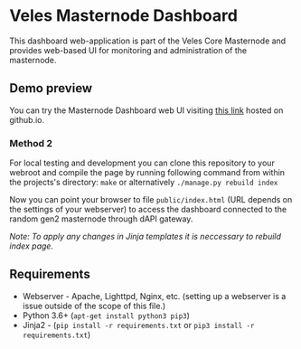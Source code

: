 # Veles Masternode Dashboard
This dashboard web-application is part of the Veles Core Masternode and provides web-based UI for monitoring
and administration of the masternode.

## Demo preview
You can try the Masternode Dashboard web UI visiting [this link](https://velescore.github.io/masternode-dashboard/public/index.html)
hosted on github.io.

### Method 2
For local testing and development you can clone this repository to your webroot and compile the page
by running following command from within the projects's directory:
```make```
or alternatively
```./manage.py rebuild index```

Now you can point your browser to file `public/index.html` (URL depends on the settings of your webserver) 
to access the dashboard connected to the random gen2 masternode through dAPI gateway. 

*Note: To apply any changes in Jinja templates it is neccessary to rebuild index page.*

## Requirements
- Webserver - Apache, Lighttpd, Nginx, etc. (setting up a webserver is a issue outside of the scope of this
file.)
- Python 3.6+ (`apt-get install python3 pip3`)
- Jinja2 - (`pip install -r requirements.txt` or `pip3 install -r requirements.txt`)
